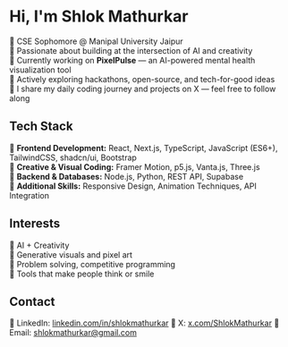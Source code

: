 <!-- GitHub Profile README | Shlok Mathurkar -->
# Hi, I'm Shlok Mathurkar

🔹 CSE Sophomore @ Manipal University Jaipur  
🔹 Passionate about building at the intersection of AI and creativity  
🔹 Currently working on **PixelPulse** — an AI-powered mental health visualization tool  
🔹 Actively exploring hackathons, open-source, and tech-for-good ideas  
🔹 I share my daily coding journey and projects on X — feel free to follow along

## Tech Stack
🔹 **Frontend Development:** React, Next.js, TypeScript, JavaScript (ES6+), TailwindCSS, shadcn/ui, Bootstrap  
🔹 **Creative & Visual Coding:** Framer Motion, p5.js, Vanta.js, Three.js  
🔹 **Backend & Databases:** Node.js, Python, REST API, Supabase  
🔹 **Additional Skills:** Responsive Design, Animation Techniques, API Integration  

## Interests
🔹 AI + Creativity  
🔹 Generative visuals and pixel art  
🔹 Problem solving, competitive programming  
🔹 Tools that make people think or smile

## Contact
🔹 LinkedIn: [linkedin.com/in/shlokmathurkar](https://linkedin.com/in/shlokmathurkar)
🔹 X: [x.com/ShlokMathurkar](https://x.com/ShlokMathurkar)
🔹 Email: [shlokmathurkar@gmail.com](mailto:shlokmathurkar@gmail.com)
